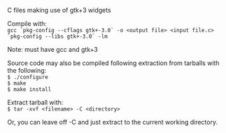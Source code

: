 C files making use of gtk+3 widgets

Compile with:<br/>
```gcc `pkg-config --cflags gtk+-3.0` -o <output file> <input file.c> `pkg-config --libs gtk+-3.0` -lm```

Note: must have gcc and gtk+3

Source code may also be compiled following extraction from tarballs with the following:<br/>
```$ ./configure```<br/>
```$ make```<br/>
```$ make install```

Extract tarball with:<br>
```$ tar -xvf <filename> -C <directory>```

Or, you can leave off -C and just extract to the current working directory.


